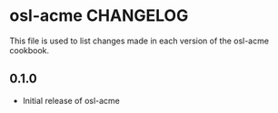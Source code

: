osl-acme CHANGELOG
==================
This file is used to list changes made in each version of the
osl-acme cookbook.

0.1.0
-----
- Initial release of osl-acme


